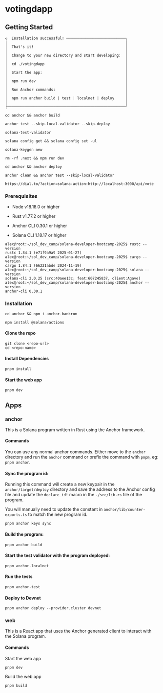 # votingdapp

## Getting Started

```shell
◇  Installation successful! ───────────────────────────╮
│                                                      │
│  That's it!                                          │
│                                                      │
│  Change to your new directory and start developing:  │
│                                                      │
│  cd ./votingdapp                                     │
│                                                      │
│  Start the app:                                      │
│                                                      │
│  npm run dev                                         │
│                                                      │
│  Run Anchor commands:                                │
│                                                      │
│  npm run anchor build | test | localnet | deploy     │
│                                                      │
├──────────────────────────────────────────────────────╯

cd anchor && anchor build

anchor test --skip-local-validator --skip-deploy

solana-test-validator

solana config get && solana config set -ul

solana-keygen new

rm -rf .next && npm run dev

cd anchor && anchor deploy

anchor clean && anchor test --skip-local-validator

https://dial.to/?action=solana-action:http://localhost:3000/api/vote
```

### Prerequisites

- Node v18.18.0 or higher

- Rust v1.77.2 or higher
- Anchor CLI 0.30.1 or higher
- Solana CLI 1.18.17 or higher

```shell
alex@root:~/sol_dev_camp/solana-developer-bootcamp-2025$ rustc --version
rustc 1.84.1 (e71f9a9a9 2025-01-27)
alex@root:~/sol_dev_camp/solana-developer-bootcamp-2025$ cargo --version
cargo 1.84.1 (66221abde 2024-11-19)
alex@root:~/sol_dev_camp/solana-developer-bootcamp-2025$ solana --version
solana-cli 2.0.25 (src:40aee13c; feat:607245837, client:Agave)
alex@root:~/sol_dev_camp/solana-developer-bootcamp-2025$ anchor --version
anchor-cli 0.30.1
```

### Installation

```shell
cd anchor && npm i anchor-bankrun

npm install @solana/actions
```

#### Clone the repo

```shell
git clone <repo-url>
cd <repo-name>
```

#### Install Dependencies

```shell
pnpm install
```

#### Start the web app

```
pnpm dev
```

## Apps

### anchor

This is a Solana program written in Rust using the Anchor framework.

#### Commands

You can use any normal anchor commands. Either move to the `anchor` directory and run the `anchor` command or prefix the command with `pnpm`, eg: `pnpm anchor`.

#### Sync the program id:

Running this command will create a new keypair in the `anchor/target/deploy` directory and save the address to the Anchor config file and update the `declare_id!` macro in the `./src/lib.rs` file of the program.

You will manually need to update the constant in `anchor/lib/counter-exports.ts` to match the new program id.

```shell
pnpm anchor keys sync
```

#### Build the program:

```shell
pnpm anchor-build
```

#### Start the test validator with the program deployed:

```shell
pnpm anchor-localnet
```

#### Run the tests

```shell
pnpm anchor-test
```

#### Deploy to Devnet

```shell
pnpm anchor deploy --provider.cluster devnet
```

### web

This is a React app that uses the Anchor generated client to interact with the Solana program.

#### Commands

Start the web app

```shell
pnpm dev
```

Build the web app

```shell
pnpm build
```

